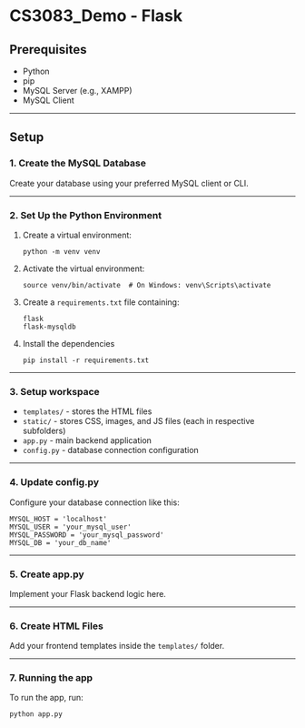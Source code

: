 # CS3083_Demo - Flask

## Prerequisites
- Python
- pip
- MySQL Server (e.g., XAMPP)
- MySQL Client

---

## Setup

### 1. Create the MySQL Database
Create your database using your preferred MySQL client or CLI.

---

### 2. Set Up the Python Environment

1. Create a virtual environment:
   ```
   python -m venv venv
   ```

3. Activate the virtual environment:
   ```
   source venv/bin/activate  # On Windows: venv\Scripts\activate
   ```

5. Create a `requirements.txt` file containing:
   ```
   flask
   flask-mysqldb
   ```

6. Install the dependencies
   ```
   pip install -r requirements.txt
   ```

---

### 3. Setup workspace
 - `templates/` - stores the HTML files
 - `static/` - stores CSS, images, and JS files (each in respective subfolders)
 - `app.py` - main backend application
 - `config.py` - database connection configuration

---

### 4. Update config.py
Configure your database connection like this:
   
   ```
   MYSQL_HOST = 'localhost'
   MYSQL_USER = 'your_mysql_user'
   MYSQL_PASSWORD = 'your_mysql_password'
   MYSQL_DB = 'your_db_name'
   ```
---

### 5. Create app.py
Implement your Flask backend logic here.

---

### 6. Create HTML Files 
Add your frontend templates inside the `templates/` folder.

---

### 7. Running the app
To run the app, run: 
   ```
   python app.py
   ```
